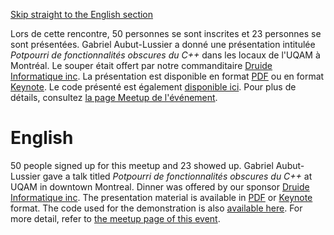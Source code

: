 [Skip straight to the English section](#english)

Lors de cette rencontre, 50 personnes se sont inscrites et 23 personnes se sont présentées. Gabriel Aubut-Lussier a donné une présentation intitulée *Potpourri de fonctionnalités obscures du C++* dans les locaux de l'UQAM à Montréal. Le souper était offert par notre commanditaire [Druide Informatique inc](https://www.druide.com). La présentation est disponible en format [PDF](https://github.com/CppMtl/Meetups/blob/master/2018-05-23%20%5BGabriel%20Aubut-Lussier%5D%20Potpourri%20de%20fonctionnalit%C3%A9s%20obscures/PotpourriFonctionsObscures.pdf) ou en format [Keynote](https://github.com/CppMtl/Meetups/blob/master/2018-05-23%20%5BGabriel%20Aubut-Lussier%5D%20Potpourri%20de%20fonctionnalit%C3%A9s%20obscures/PotpourriFonctionsObscures.key). Le code présenté est également [disponible ici](https://github.com/CppMtl/Meetups/blob/master/2018-05-23%20%5BGabriel%20Aubut-Lussier%5D%20Potpourri%20de%20fonctionnalit%C3%A9s%20obscures/MonAffreuxFinbonacci.cpp). Pour plus de détails, consultez [la page Meetup de l'événement](https://www.meetup.com/CppMtl/events/250277190/).

# English
50 people signed up for this meetup and 23 showed up. Gabriel Aubut-Lussier gave a talk titled *Potpourri de fonctionnalités obscures du C++* at UQAM in downtown Montreal. Dinner was offered by our sponsor [Druide Informatique inc](https://www.druide.com). The presentation material is available in [PDF](https://github.com/CppMtl/Meetups/blob/master/2018-05-23%20%5BGabriel%20Aubut-Lussier%5D%20Potpourri%20de%20fonctionnalit%C3%A9s%20obscures/PotpourriFonctionsObscures.pdf) or [Keynote](https://github.com/CppMtl/Meetups/blob/master/2018-05-23%20%5BGabriel%20Aubut-Lussier%5D%20Potpourri%20de%20fonctionnalit%C3%A9s%20obscures/PotpourriFonctionsObscures.key) format. The code used for the demonstration is also [available here](https://github.com/CppMtl/Meetups/blob/master/2018-05-23%20%5BGabriel%20Aubut-Lussier%5D%20Potpourri%20de%20fonctionnalit%C3%A9s%20obscures/MonAffreuxFinbonacci.cpp). For more detail, refer to [the meetup page of this event](https://www.meetup.com/CppMtl/events/250277190/).

